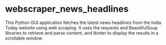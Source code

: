 # webscraper_news_headlines
This Python GUI application fetches the latest news headlines from the India Today website using web scraping. It uses the requests and BeautifulSoup libraries to retrieve and parse content, and tkinter to display the results in a scrollable window.
